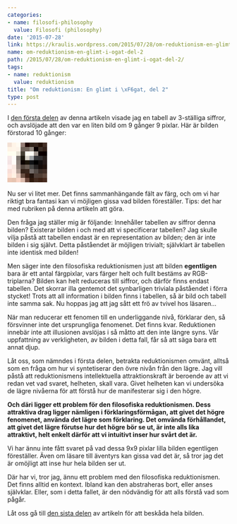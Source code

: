 ```yaml
---
categories:
- name: filosofi-philosophy
  value: Filosofi (philosophy)
date: '2015-07-28'
link: https://kraulis.wordpress.com/2015/07/28/om-reduktionism-en-glimt-i-ogat-del-2/
name: om-reduktionism-en-glimt-i-ogat-del-2
path: /2015/07/28/om-reduktionism-en-glimt-i-ogat-del-2/
tags:
- name: reduktionism
  value: reduktionism
title: "Om reduktionism: En glimt i \xF6gat, del 2"
type: post
---
```

I [den första delen](/posts/) av denna artikeln visade jag en tabell av 3-ställiga siffror, och avslöjade att den var en liten bild om 9 gånger 9 pixlar. Här är bilden förstorad 10 gånger:

[![reductionist-image90](/files/reductionist-image901.png)](/posts/reductionist-image901.png)



Nu ser vi litet mer. Det finns sammanhängande fält av färg, och om vi har riktigt bra fantasi kan vi möjligen gissa vad bilden föreställer. Tips: det har med rubriken på denna artikeln att göra.

Den fråga jag ställer mig är följande: Innehåller tabellen av siffror denna bilden? Existerar bilden i och med att vi specificerar tabellen? Jag skulle vilja påstå att tabellen endast är en representation av bilden; den är inte bilden i sig självt. Detta påståendet är möjligen trivialt; självklart är tabellen inte identisk med bilden!

Men säger inte den filosofiska reduktionismen just att bilden **egentligen** bara är ett antal färgpixlar, vars färger helt och fullt bestäms av RGB-triplarna? Bilden kan helt reduceras till siffror, och därför finns endast tabellen. Det skorrar illa gentemot det synbarligen triviala påståendet i förra stycket! Trots att all information i bilden finns i tabellen, så är bild och tabell inte samma sak. Nu hoppas jag att jag sått ett frö av tvivel hos läsaren...

När man reducerar ett fenomen till en underliggande nivå, förklarar den, så försvinner inte det ursprungliga fenomenet. Det finns kvar. Reduktionen innebär inte att illusionen avslöjas i så måtto att den inte längre syns. Vår uppfattning av verkligheten, av bilden i detta fall, får så att säga bara ett annat djup.

Låt oss, som nämndes i första delen, betrakta reduktionismen omvänt, alltså som en fråga om hur vi syntetiserar den övre nivån från den lägre. Jag vill påstå att reduktionismens intellektuella attraktionskraft är beroende av att vi redan vet vad svaret, helheten, skall vara. Givet helheten kan vi undersöka de lägre nivåerna för att förstå hur de manifesterar sig i den högre.

**Och däri ligger ett problem för den filosofiska reduktionismen. Dess attraktiva drag ligger nämligen i förklaringsförmågan, att givet det högre fenomenet, använda det lägre som förklaring. Det omvända förhållandet, att givet det lägre förutse hur det högre bör se ut, är inte alls lika attraktivt, helt enkelt därför att vi intuitivt inser hur svårt det är.**

Vi har ännu inte fått svaret på vad dessa 9x9 pixlar lilla bilden egentligen föreställer. Även om läsare till äventyrs kan gissa vad det är, så tror jag det är omöjligt att inse hur hela bilden ser ut.

Där har vi, tror jag, ännu ett problem med den filosofiska reduktionismen. Det finns alltid en kontext. Ibland kan den abstraheras bort, eller anses självklar. Eller, som i detta fallet, är den nödvändig för att alls förstå vad som pågår.

Låt oss gå till [den sista delen](/posts/) av artikeln för att beskåda hela bilden.

